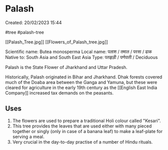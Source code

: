 # Palash

Created: 20/02/2023 15:44

#tree #palash-tree

[[Palash_Tree.jpg]] [[Flowers_of_Palash_tree.jpg]]

Scientific name: Butea monosperma
Local name: पलाश / तमाल / परसा / ढाक
Native to: South Asia and South East Asia
Type: पतझड़ी / पर्णपाती / Deciduous

Palash is  the State Flower of Jharkhand and Uttar Pradesh.

Historically, Palash originated in Bihar and Jharkhand. Dhak forests covered much of the Doaba area between the Ganga and Yamuna, but these were cleared for agriculture in the early 19th century as the [[English East India Company]] increased tax demands on the peasants.

## Uses
1. The flowers are used to prepare a traditional Holi colour called "Kesari".
2. This tree provides the leaves that are used either with many pieced together or singly (only in case of a banana leaf) to make a leaf-plate for serving a meal.
3. Very crucial in the day-to-day practise of a number of Hindu rituals.